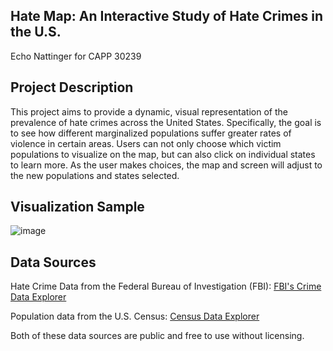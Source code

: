 ## Hate Map: An Interactive Study of Hate Crimes in the U.S.
Echo Nattinger for CAPP 30239

## Project Description
This project aims to provide a dynamic, visual representation of the prevalence of hate crimes across the United States. Specifically, the goal is to see how different marginalized populations suffer greater rates of violence in certain areas. Users can not only choose which victim populations to visualize on the map, but can also click on individual states to learn more. As the user makes choices, the map and screen will adjust to the new populations and states selected. 

## Visualization Sample
![image](https://github.com/user-attachments/assets/efc592a5-3ef2-4f2b-9996-2de69f5c5a13)

## Data Sources
Hate Crime Data from the Federal Bureau of Investigation (FBI): [FBI's Crime Data Explorer](https://cde.ucr.cjis.gov/LATEST/webapp/#/pages/downloads)

Population data from the U.S. Census: [Census Data Explorer](https://data.census.gov/)

Both of these data sources are public and free to use without licensing.
